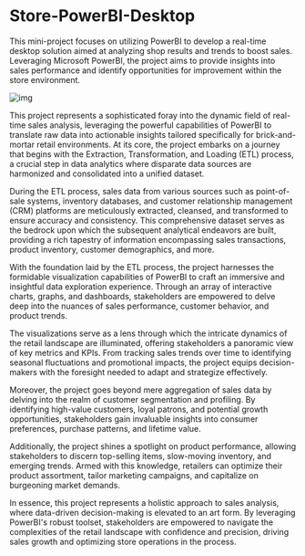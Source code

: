 # Store-PowerBI-Desktop
This mini-project focuses on utilizing PowerBI to develop a real-time desktop solution aimed at analyzing shop results and trends to boost sales. Leveraging Microsoft PowerBI, the project aims to provide insights into sales performance and identify opportunities for improvement within the store environment.


![img](https://github.com/Samrudhi00/Store-PowerBI-Desktop/assets/89694069/fccb333b-4f64-4658-a663-42049cbb5ffe)





This project represents a sophisticated foray into the dynamic field of real-time sales analysis, leveraging the powerful capabilities of PowerBI to translate raw data into actionable insights tailored specifically for brick-and-mortar retail environments. At its core, the project embarks on a journey that begins with the Extraction, Transformation, and Loading (ETL) process, a crucial step in data analytics where disparate data sources are harmonized and consolidated into a unified dataset.

During the ETL process, sales data from various sources such as point-of-sale systems, inventory databases, and customer relationship management (CRM) platforms are meticulously extracted, cleansed, and transformed to ensure accuracy and consistency. This comprehensive dataset serves as the bedrock upon which the subsequent analytical endeavors are built, providing a rich tapestry of information encompassing sales transactions, product inventory, customer demographics, and more.

With the foundation laid by the ETL process, the project harnesses the formidable visualization capabilities of PowerBI to craft an immersive and insightful data exploration experience. Through an array of interactive charts, graphs, and dashboards, stakeholders are empowered to delve deep into the nuances of sales performance, customer behavior, and product trends.

The visualizations serve as a lens through which the intricate dynamics of the retail landscape are illuminated, offering stakeholders a panoramic view of key metrics and KPIs. From tracking sales trends over time to identifying seasonal fluctuations and promotional impacts, the project equips decision-makers with the foresight needed to adapt and strategize effectively.

Moreover, the project goes beyond mere aggregation of sales data by delving into the realm of customer segmentation and profiling. By identifying high-value customers, loyal patrons, and potential growth opportunities, stakeholders gain invaluable insights into consumer preferences, purchase patterns, and lifetime value.

Additionally, the project shines a spotlight on product performance, allowing stakeholders to discern top-selling items, slow-moving inventory, and emerging trends. Armed with this knowledge, retailers can optimize their product assortment, tailor marketing campaigns, and capitalize on burgeoning market demands.

In essence, this project represents a holistic approach to sales analysis, where data-driven decision-making is elevated to an art form. By leveraging PowerBI's robust toolset, stakeholders are empowered to navigate the complexities of the retail landscape with confidence and precision, driving sales growth and optimizing store operations in the process.









